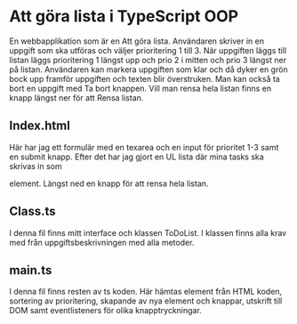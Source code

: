 # Att göra lista i TypeScript OOP

En webbapplikation som är en Att göra lista. Användaren skriver in en uppgift som ska utföras och väljer prioritering 1 till 3. När uppgiften läggs till listan läggs prioritering 1 längst upp och prio 2 i mitten och prio 3 längst ner på listan. Användaren kan markera uppgiften som klar och då dyker en grön bock upp framför uppgiften och texten blir överstruken. Man kan också ta bort en uppgift med Ta bort knappen. Vill man rensa hela listan finns en knapp längst ner för att Rensa listan.

## Index.html
Här har jag ett formulär med en texarea och en input för prioritet 1-3 samt en submit knapp. Efter det har jag gjort en UL lista där mina tasks ska skrivas in som

element. Längst ned en knapp för att rensa hela listan.

## Class.ts
I denna fil finns mitt interface och klassen ToDoList. I klassen finns alla krav med från uppgiftsbeskrivningen med alla metoder.

## main.ts
I denna fil finns resten av ts koden. Här hämtas element från HTML koden, sortering av prioritering, skapande av nya element och knappar, utskrift till DOM samt eventlisteners för olika knapptryckningar.